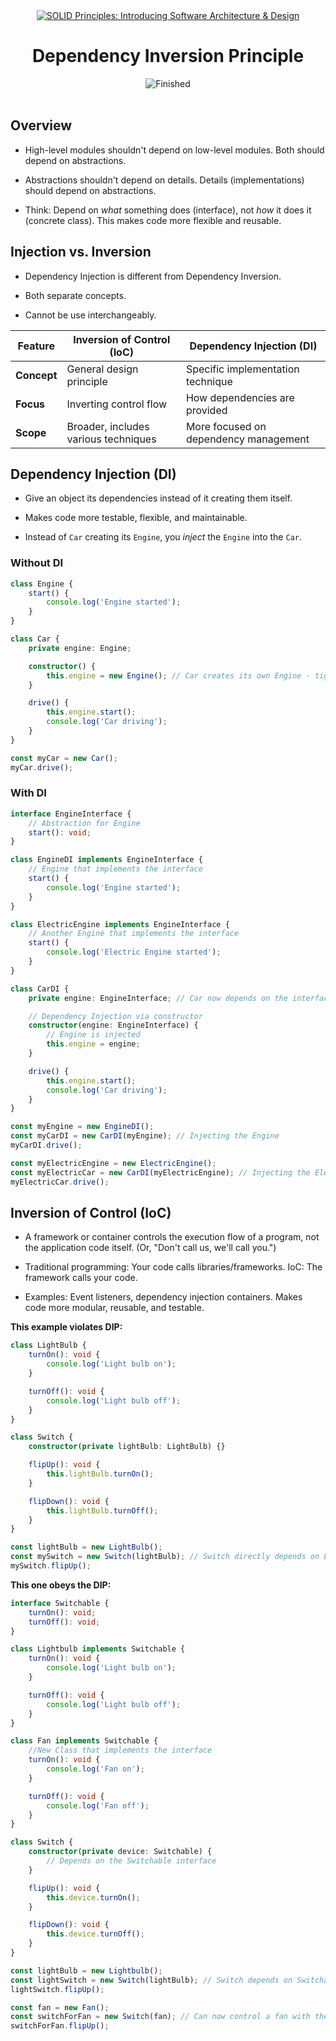 

<div id="title" align="center">
<a href="https://www.udemy.com/course/solid-design/">
<img src="https://img.shields.io/badge/SOLID_Principles:_Introducing_Software_Architecture_&amp;_Design-white?logo=udemy&style=for-the-badge&color=D2CBCB" alt="SOLID Principles: Introducing Software Architecture &amp; Design" />
</a>
<h1>Dependency Inversion Principle</h1>
<img src="https://img.shields.io/badge/Finished-2025--02--13-white?labelColor=2A6041&color=B6EFD4" alt="Finished" />
<br /><br />
</div>

## Overview

- High-level modules shouldn't depend on low-level modules. Both should depend on abstractions.  

- Abstractions shouldn't depend on details. Details (implementations) should depend on abstractions.  

- Think: Depend on _what_ something does (interface), not _how_ it does it (concrete class). This makes code more flexible and reusable.

## Injection vs. Inversion

- Dependency Injection is different from Dependency Inversion.

- Both separate concepts.

- Cannot be use interchangeably.

| <center>Feature</center> | <center>Inversion of Control (IoC)</center> | <center>Dependency Injection (DI)</center> |
| ------------------------ | ------------------------------------------- | ------------------------------------------ |
| **Concept**              | General design principle                    | Specific implementation technique          |
| **Focus**                | Inverting control flow                      | How dependencies are provided              |
| **Scope**                | Broader, includes various techniques        | More focused on dependency management      |

## Dependency Injection (DI)

- Give an object its dependencies instead of it creating them itself.

- Makes code more testable, flexible, and maintainable.

- Instead of `Car` creating its `Engine`, you _inject_ the `Engine` into the `Car`.

### Without DI

```typescript
class Engine {
    start() {
        console.log('Engine started');
    }
}

class Car {
    private engine: Engine;

    constructor() {
        this.engine = new Engine(); // Car creates its own Engine - tight coupling
    }

    drive() {
        this.engine.start();
        console.log('Car driving');
    }
}

const myCar = new Car();
myCar.drive();
```

### With DI

```typescript
interface EngineInterface {
    // Abstraction for Engine
    start(): void;
}

class EngineDI implements EngineInterface {
    // Engine that implements the interface
    start() {
        console.log('Engine started');
    }
}

class ElectricEngine implements EngineInterface {
    // Another Engine that implements the interface
    start() {
        console.log('Electric Engine started');
    }
}

class CarDI {
    private engine: EngineInterface; // Car now depends on the interface

    // Dependency Injection via constructor
    constructor(engine: EngineInterface) {
        // Engine is injected
        this.engine = engine;
    }

    drive() {
        this.engine.start();
        console.log('Car driving');
    }
}

const myEngine = new EngineDI();
const myCarDI = new CarDI(myEngine); // Injecting the Engine
myCarDI.drive();

const myElectricEngine = new ElectricEngine();
const myElectricCar = new CarDI(myElectricEngine); // Injecting the Electric Engine
myElectricCar.drive();
```

## Inversion of Control (IoC)

- A framework or container controls the execution flow of a program, not the application code itself. (Or, "Don't call us, we'll call you.")  

- Traditional programming: Your code calls libraries/frameworks. IoC: The framework calls your code.

- Examples: Event listeners, dependency injection containers. Makes code more modular, reusable, and testable.  

**This example violates DIP:**

```typescript
class LightBulb {
    turnOn(): void {
        console.log('Light bulb on');
    }

    turnOff(): void {
        console.log('Light bulb off');
    }
}

class Switch {
    constructor(private lightBulb: LightBulb) {}

    flipUp(): void {
        this.lightBulb.turnOn();
    }

    flipDown(): void {
        this.lightBulb.turnOff();
    }
}

const lightBulb = new LightBulb();
const mySwitch = new Switch(lightBulb); // Switch directly depends on LightBulb
mySwitch.flipUp();
```

**This one obeys the DIP:**

```typescript
interface Switchable {
    turnOn(): void;
    turnOff(): void;
}

class Lightbulb implements Switchable {
    turnOn(): void {
        console.log('Light bulb on');
    }

    turnOff(): void {
        console.log('Light bulb off');
    }
}

class Fan implements Switchable {
    //New Class that implements the interface
    turnOn(): void {
        console.log('Fan on');
    }

    turnOff(): void {
        console.log('Fan off');
    }
}

class Switch {
    constructor(private device: Switchable) {
        // Depends on the Switchable interface
    }

    flipUp(): void {
        this.device.turnOn();
    }

    flipDown(): void {
        this.device.turnOff();
    }
}

const lightBulb = new Lightbulb();
const lightSwitch = new Switch(lightBulb); // Switch depends on Switchable interface
lightSwitch.flipUp();

const fan = new Fan();
const switchForFan = new Switch(fan); // Can now control a fan with the same switch!
switchForFan.flipUp();
```
